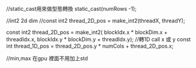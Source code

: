 //static_cast用來做型態轉換
static_cast<int>(numRows -1);

//int2 2d dim
//const int2 thread_2D_pos = make_int2(threadX, threadY);

const int2 thread_2D_pos = make_int2( blockIdx.x * blockDim.x + threadIdx.x,
                                        blockIdx.y * blockDim.y + threadIdx.y);
//轉1D call x 或 y
const int thread_1D_pos = thread_2D_pos.y * numCols + thread_2D_pos.x;

//min,max 在gpu 裡面不用加上std
